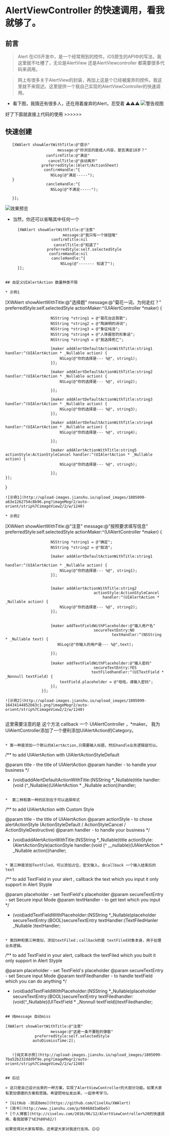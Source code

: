 
# AlertViewController 的快速调用，看我就够了。

## 前言

> Alert 在iOS开发中，是一个经常用到的控件。iOS原生的API中的写法，我这里就不吐槽了，无论是AlertView 还是AlertViewcontroller 都需要很多代码来调用。

>网上有很多关于AlertView的封装，再加上这是个已经被废弃的控件。我这里就不来叙述。这里提供一个我自己实现的AlertViewController的快速调用。


*  看下图，我猜还有很多人，还在用着废弃的Alert，忍受着 ⚠️⚠️⚠️
 ![警告视图](http://upload-images.jianshu.io/upload_images/1805099-d858de2787e595be.png?imageMogr2/auto-orient/strip%7CimageView2/2/w/1240)

 好了下面就直接上代码的使用 >>>>>>

## 快速创建 

```
   [XWAlert showAlertWithTitle:@"提示"
                       message:@"你浏览的是成人内容，是否满足18岁？"
                  confirmTitle:@"满足"
                   cancelTitle:@"自动离开"
                preferredStyle:(Alert/ActionSheet)
                 confirmHandle:^{
                    NSLog(@"满足-----");
   }
                  cancleHandle:^{
                    NSLog(@"不满足-----");

   }];
```

![效果预览](http://upload-images.jianshu.io/upload_images/1805099-5e720f1140afc68c.png?imageMogr2/auto-orient/strip%7CimageView2/2/w/1240)

* 当然，你还可以省略其中任何一个
 
  ```
    [XWAlert showAlertWithTitle:@"注意"
                        message:@"我只有一个按钮哦"
                   confirmTitle:nil
                    cancelTitle:@"知道了"
                 preferredStyle:self.selectedStyle
                  confirmHandle:nil
                   cancleHandle:^{
                       NSLog(@"------- 知道了");
    }];
```

## 自定义UIAlertAction 数量种类不限 

* 示例1

```
   [XWAlert showAlertWithTitle:@"选择题"
                        message:@"菊花一词，为何走红？"
                 preferredStyle:self.selectedStyle
                    actionMaker:^(UIAlertController *maker) {
                        
                        NSString *string1 = @"菊花台这首歌";
                        NSString *string2 = @"陶渊明的诗词";
                        NSString *string3 = @"象征纯洁";
                        NSString *string4 = @"人体器官的形象话";
                        NSString *string5 = @"我选择死亡";

                        [maker addAlertDefaultActionWithTitle:string1 handler:^(UIAlertAction * _Nullable action) {
                            NSLog(@"你的选择是--- %@", string1);
                        }];

                        [maker addAlertDefaultActionWithTitle:string2 handler:^(UIAlertAction * _Nullable action) {
                            NSLog(@"你的选择是--- %@", string2);

                        }];
         
                        [maker addAlertDefaultActionWithTitle:string3 handler:^(UIAlertAction * _Nullable action) {
                            NSLog(@"你的选择是--- %@", string3);
                        }];

                        [maker addAlertDefaultActionWithTitle:string4 handler:^(UIAlertAction * _Nullable action) {
                            NSLog(@"你的选择是--- %@", string4);

                        }];

                        [maker addAlertActionWithTitle:string5 actionStyle:ActionStyleCancel handler:^(UIAlertAction * _Nullable action) {
                            NSLog(@"你的选择是--- %@", string5);

                        }];
    }];
}
```
![示例1](http://upload-images.jianshu.io/upload_images/1805099-a63e1262754c8b96.png?imageMogr2/auto-orient/strip%7CimageView2/2/w/1240)

* 示例2

```
   [XWAlert showAlertWithTitle:@"注意"
                        message:@"按照要求填写信息"
                 preferredStyle:self.selectedStyle
                    actionMaker:^(UIAlertController *maker) {
                        
                        NSString *string1 = @"确定";
                        NSString *string2 = @"取消";

                        [maker addAlertDefaultActionWithTitle:string1
                                                      handler:^(UIAlertAction * _Nullable action) {
                            NSLog(@"你的选择是--- %@", string1);
                        }];
                        

                        [maker addAlertActionWithTitle:string2
                                           actionStyle:ActionStyleCancel
                                               handler:^(UIAlertAction * _Nullable action) {
                            NSLog(@"你的选择是--- %@", string2);
                        }];
                        

                        [maker addTextFieldWithPlaceholder:@"输入用户名"
                                           secureTextEntry:NO
                                                   textHandler:^(NSString * _Nullable text) {
                           NSLog(@"你输入的用户是--- %@",text);

                        }];
                        
                        [maker addTextFieldWithPlaceholder:@"输入密码"
                                           secureTextEntry:YES
                                          textFiledhandler:^(UITextField * _Nonnull textField) {
                            textField.placeholder = @"哈哈，请输入密码";
                        }];
                    }];

```
![示例2](http://upload-images.jianshu.io/upload_images/1805099-16434144852b63c1.png?imageMogr2/auto-orient/strip%7CimageView2/2/w/1240)


```
 这里需要注意的是 这个方法 callback 一个 UIAlertController ，*maker。 
 我为UIAlertController添加了一个便利添加UIAlertAction的Category。
```

* 第一种是添加一个默认的AlertAction,只需要输入标题，然后handle业务逻辑就可以。

```
/**
 to add UIAlertAction with UIAlertActionStyleDefault

 @param title - the title of UIAlertAction
 @param handler - to handle your business
 */
- (void)addAlertDefaultActionWithTitle:(NSString *_Nullable)title
                               handler:(void (^_Nullable)(UIAlertAction * _Nullable  action))handler;
```

*  第二种和第一种的区别在于可以选择样式

```
/**
 to add UIAlertAction with Custom Style

 @param title - the title of UIAlertAction
 @param actionStyle - to chose alertActionStyle (ActionStyleDefault / ActionStyleCancel / ActionStyleDestructive)
 @param handler - to handle your business
 */
- (void)addAlertActionWithTitle:(NSString *_Nullable)title
                    actionStyle:(AlertActionStyle)actionStyle
                        handler:(void (^ __nullable)(UIAlertAction * _Nullable action))handler;
```

* 第三种是添加TextFiled，可以添加占位，密文输入。会callback 一个输入结束后的text

```
/**
 to add TextField in your alert , callback the  text which  you input
 it only support in Alert Styple

 @param placeholder - set TextField's placeholder
 @param secureTextEntry - set Secure input Mode
 @param textHandler - to get text which  you input
 */
- (void)addTextFieldWithPlaceholder:(NSString *_Nullable)placeholder
                    secureTextEntry:(BOOL)secureTextEntry
                            textHandler:(TextFiledHanler _Nullable )textHandler;
```

* 第四种和第三种类似，添加textFiled；callback的是 textFiled对象本身，用于处理业务逻辑。

```
/**
 to add TextField in your alert, callback the  textFiled which  you built
 it only support in Alert Styple

 @param placeholder - set TextField's placeholder
 @param secureTextEntry - set Secure input Mode
 @param textFiledhandler - to handle textField which you can do anything
 */
- (void)addTextFieldWithPlaceholder:(NSString *_Nullable)placeholder
                    secureTextEntry:(BOOL)secureTextEntry
                   textFiledhandler:(void(^_Nullable)(UITextField * _Nonnull textField))textFiledhandler;
```

## 纯message 自动miss

```
    [XWAlert showAlertWithTitle:@"注意"
                        message:@"这是一条不要脸的弹窗"
                 preferredStyle:self.selectedStyle
                autoDismissTime:2];
```

   ![纯文本示例](http://upload-images.jianshu.io/upload_images/1805099-7ba52b232ddd9f9e.png?imageMogr2/auto-orient/strip%7CimageView2/2/w/1240)


## 后记 

> 这只是自己设计出来的一种方案，实现了AlertViewController的大部分功能。如果大家有更加便捷的方案和思路，希望把地址发出来，一起参考学习。

* [GitHub -测试demo](https://github.com/CivelXu/XWAlert)
* [简书](http://www.jianshu.com/p/60460d3a6be5)
* [个人博客](http://civelxu.com/2016/06/12/AlertViewController%20的快速调用，看我就够了%E3%80%82/)

如果觉得对大家有帮助，还希望大家对我进行支持。😊😊



